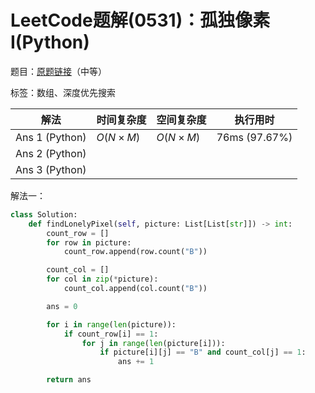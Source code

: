 # LeetCode题解(0531)：孤独像素I(Python)

题目：[原题链接](https://leetcode-cn.com/problems/lonely-pixel-i/)（中等）

标签：数组、深度优先搜索

| 解法           | 时间复杂度 | 空间复杂度 | 执行用时      |
| -------------- | ---------- | ---------- | ------------- |
| Ans 1 (Python) | $O(N×M)$   | $O(N×M)$   | 76ms (97.67%) |
| Ans 2 (Python) |            |            |               |
| Ans 3 (Python) |            |            |               |

解法一：

```python
class Solution:
    def findLonelyPixel(self, picture: List[List[str]]) -> int:
        count_row = []
        for row in picture:
            count_row.append(row.count("B"))

        count_col = []
        for col in zip(*picture):
            count_col.append(col.count("B"))

        ans = 0

        for i in range(len(picture)):
            if count_row[i] == 1:
                for j in range(len(picture[i])):
                    if picture[i][j] == "B" and count_col[j] == 1:
                        ans += 1

        return ans
```